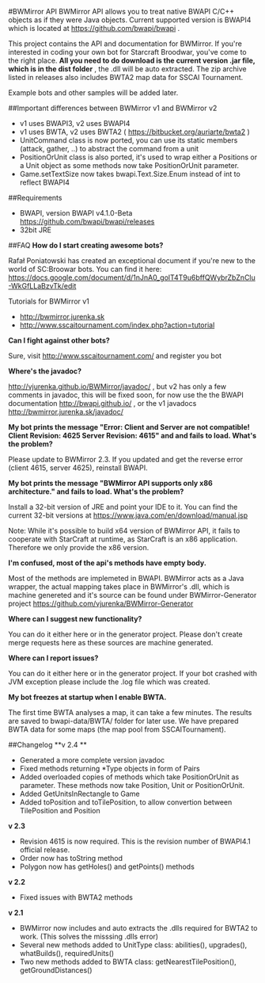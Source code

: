 ﻿#BWMirror API
BWMirror API allows you to treat native BWAPI C/C++ objects as if they were Java objects. Current supported version is BWAPI4 which is located at https://github.com/bwapi/bwapi . 

This project contains the API and documentation for BWMirror. If you're interested in coding your own bot for Starcraft Broodwar, you've come to the right place.
**All you need to do download is the current version .jar file, which is in the dist folder**  ,
the .dll will be auto extracted. The zip archive listed in releases also includes BWTA2 map data for SSCAI Tournament.

Example bots and other samples will be added later.


##Important differences between BWMirror v1 and BWMirror v2
- v1 uses BWAPI3, v2 uses BWAPI4
- v1 uses BWTA, v2 uses BWTA2 ( https://bitbucket.org/auriarte/bwta2 )
- UnitCommand class is now ported, you can use its static members (attack, gather, ..) to abstract the command from a unit
- PositionOrUnit class is also ported, it's used to wrap either a Positions or a Unit object as some methods now take PositionOrUnit parameter.
- Game.setTextSize now takes bwapi.Text.Size.Enum instead of int to reflect BWAPI4

##Requirements
- BWAPI, version BWAPI v4.1.0-Beta https://github.com/bwapi/bwapi/releases
- 32bit JRE

##FAQ 
**How do I start creating awesome bots?**

Rafał Poniatowski has created an exceptional document if you're new to the world of SC:Broowar bots.
You can find it here: https://docs.google.com/document/d/1nJnA0_golT4T9u6bffQWybrZbZnClu-WkGfLLaBzvTk/edit

Tutorials for BWMirror v1 
- http://bwmirror.jurenka.sk
- http://www.sscaitournament.com/index.php?action=tutorial

**Can I fight against other bots?**

Sure, visit http://www.sscaitournament.com/ and register you bot 

**Where's the javadoc?**

http://vjurenka.github.io/BWMirror/javadoc/ , but v2 has only a few comments in javadoc, this will be fixed soon, for now use the the BWAPI documentation http://bwapi.github.io/ , or the v1 javadocs http://bwmirror.jurenka.sk/javadoc/ 

**My bot prints the message "Error: Client and Server are not compatible! Client Revision: 4625 Server Revision: 4615" and and fails to load. What's the problem?**

Please update to BWMirror 2.3. If you updated and get the reverse error (client 4615, server 4625), reinstall BWAPI.

**My bot prints the message "BWMirror API supports only x86 architecture." and fails to load. What's the problem?**

Install a 32-bit version of JRE and point your IDE to it. You can find the current 32-bit versions at https://www.java.com/en/download/manual.jsp 

Note: While it's possible to build x64 version of BWMirror API, it fails to cooperate with StarCraft at runtime, as StarCraft is an x86 application. Therefore we only provide the x86 version.

**I'm confused, most of the api's methods have empty body.**

Most of the methods are implemeted in BWAPI. BWMirror acts as a Java wrapper, the actual mapping takes place in BWMirror's .dll, which is machine genereted and it's source can be found under BWMirror-Generator project  https://github.com/vjurenka/BWMirror-Generator

**Where can I suggest new functionality?**

You can do it either here or in the generator project. Please don't create merge requests here as these sources are machine generated.

**Where can I report issues?**

You can do it either here or in the generator project. If your bot crashed with JVM exception please include the .log file which was created.

**My bot freezes at startup when I enable BWTA.**

The first time BWTA analyses a map, it can take a few minutes. The results are saved to bwapi-data/BWTA/ folder for later use. We have prepared BWTA data for some maps (the map pool from SSCAITournament).

##Changelog
**v 2.4 **
- Generated a more complete version javadoc
- Fixed methods returning *Type objects in form of Pairs
- Added overloaded copies of methods which take PositionOrUnit as parameter. These methods now take Position, Unit or PositionOrUnit.
- Added GetUnitsInRectangle to Game
- Added toPosition and toTilePosition, to allow convertion between TilePosition and Position

**v 2.3**
- Revision 4615 is now required. This is the revision number of BWAPI4.1 official release.
- Order now has toString method
- Polygon now has getHoles() and getPoints() methods

**v 2.2**
- Fixed issues with BWTA2 methods

**v 2.1**
- BWMirror now includes and auto extracts the .dlls required for BWTA2 to work. (This solves the misssing .dlls error)
- Several new methods added to UnitType class: abilities(), upgrades(), whatBuilds(), requiredUnits()
- Two new methods added to BWTA class: getNearestTilePosition(), getGroundDistances()



